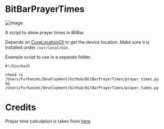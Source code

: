 # BitBarPrayerTimes
![image](https://drive.google.com/uc?export=download&id=0B2b4SnYRu-h_NHhfUmtMalB4RUU)

A script to show prayer times in BitBar.

Depends on [CoreLocationCli](https://github.com/fulldecent/corelocationcli) to get the device location. Make sure it is installed under `/usr/local/bin`.

Example script to use in a separate folder.

```
#!/bin/bash

chmod +x /Users/Furkanzmc/Development/GitHub/BitBarPrayerTimes/prayer_times.py && /Users/Furkanzmc/Development/GitHub/BitBarPrayerTimes/prayer_times.py
```
# Credits

Prayer time calculation is taken from [here](http://praytimes.org/code/git/?a=tree&p=PrayTimes&hb=HEAD&f=v2/python)
